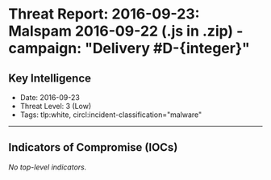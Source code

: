 # Threat Report: 2016-09-23: Malspam 2016-09-22 (.js in .zip) - campaign: "Delivery #D-{integer}"


## Key Intelligence
* Date: 2016-09-23
* Threat Level: 3 (Low)
* Tags: tlp:white, circl:incident-classification="malware"

---

## Indicators of Compromise (IOCs)
_No top-level indicators._
